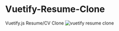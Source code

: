 # Vuetify-Resume-Clone
Vuetify.js Resume/CV Clone
![vuetify resume clone](https://github.com/ashkan90/Vuetify-Resume-Clone/blob/master/screen-shot.png?raw=true)
